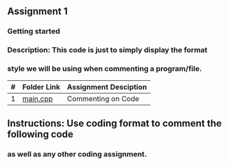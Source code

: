 ## Assignment 1
### Getting started

### Description: This code is just to simply display the format 
### style we will be using when commenting a program/file.

|   #   | Folder Link                                                                                              | Assignment Desciption |
| :---: | -------------------------------------------------------------------------------------------------------- | --------------------- |
|   1   | [main.cpp](https://github.com/dmreyescoy03/3013-Algorithms-Reyes-coy/blob/main/Assignments/A01/main.cpp) | Commenting on Code    |

## Instructions: Use coding format to comment the following code
### as well as any other coding assignment.
